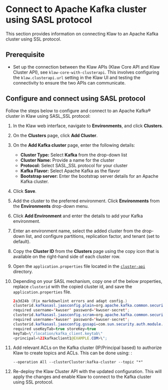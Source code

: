 # Connect to Apache Kafka cluster using SASL protocol

This section provides information on connecting Klaw to an Apache Kafka cluster using SSL protocol.

## Prerequisite

- Set up the connection between the Klaw APIs (Klaw Core API and Klaw Cluster
  API), see `klaw-core-with-clusterapi`.
  This involves configuring the `klaw.clusterapi.url` setting in the
  Klaw UI and testing the connectivity to ensure the two APIs can
  communicate.

## Configure and connect using SASL protocol

Follow the steps below to configure and connect to an Apache Kafka®
cluster in Klaw using SASL_SSL protocol:

1. In the Klaw web interface, navigate to **Environments**, and click
   **Clusters**.
2. On the **Clusters** page, click **Add Cluster**.
3. On the **Add Kafka cluster** page, enter the following details:

   - **Cluster Type:** Select **Kafka** from the drop-down list
   - **Cluster Name:** Provide a name for the cluster
   - **Protocol:** Select SASL_SSL protocol for your cluster
   - **Kafka Flavor:** Select Apache Kafka as the flavor
   - **Bootstrap server:** Enter the bootstrap server details for an Apache Kafka cluster.

4. Click **Save**.
5. Add the cluster to the preferred environment. Click **Environments**
   from the **Environments** drop-down menu.
6. Click **Add Environment** and enter the details to add your Kafka
   environment.
7. Enter an environment name, select the added cluster from the drop-down list, and configure partitions, replication
   factor, and tenant (set to default).
8. Copy the **Cluster ID** from the **Clusters** page using the copy
   icon that is available on the right-hand side of each cluster
   row.
9. Open the `application.properties` file located in the
   [`cluster-api`](https://github.com/aiven/klaw/blob/main/cluster-api/src/main/resources) directory.
10. Depending on your SASL mechanism, copy one of the below
    properties, replace `clusterid` with the copied cluster id, and save
    the `application.properties` file.

    ```java
    2a3d24b (Fix markdownlint errors and adapt config.)
    clusterid.kafkasasl.jaasconfig.plain=org.apache.kafka.common.security.plain.PlainLoginModule
    required username='kwuser' password='kwuser-secret';
    clusterid.kafkasasl.jaasconfig.scram=org.apache.kafka.common.security.scram.ScramLoginModule
    required username='kwuser' password='kwuser-secret';
    clusterid.kafkasasl.jaasconfig.gssapi=com.sun.security.auth.module.Krb5LoginModule
    required useKeyTab=true storeKey=true
    keyTab=\"/location/kafka_client.keytab\"
    <principal=%22kafkaclient1@EXAMPLE.COM>\";
    ```

11. Add relevant ACLs on the Kafka cluster (IP/Principal based) to authorize Klaw to create topics and ACLs. This can be
    done using: :

    `--operation All --clusterCluster:kafka-cluster --topic "*"`

12. Re-deploy the Klaw Cluster API with the updated configuration. This will
    apply the changes and enable Klaw to connect to the Kafka cluster
    using SSL protocol.
